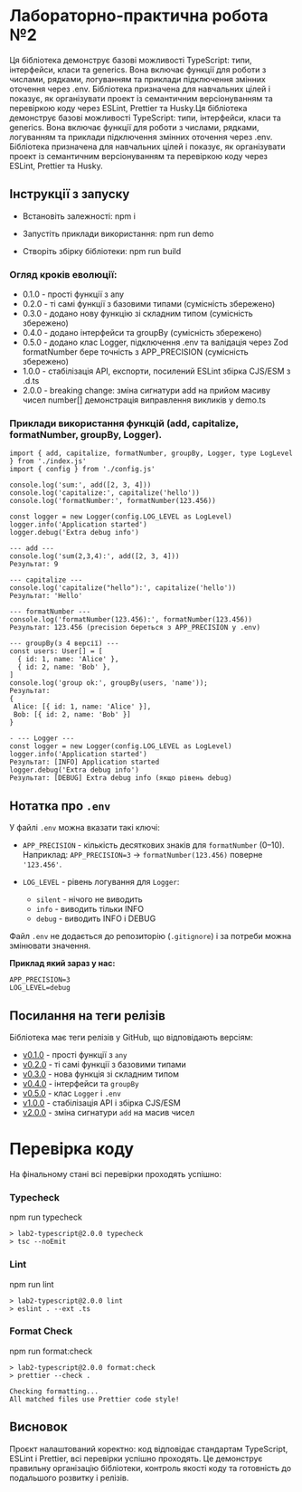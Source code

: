 # Лабораторно-практична робота №2
Ця бібліотека демонструє базові можливості TypeScript: типи, інтерфейси, класи та generics. Вона включає функції для роботи з числами, рядками, логуванням та приклади підключення змінних оточення через .env. Бібліотека призначена для навчальних цілей і показує, як організувати проект із семантичним версіонуванням та перевіркою коду через ESLint, Prettier та Husky.Ця бібліотека демонструє базові можливості TypeScript: типи, інтерфейси, класи та generics. Вона включає функції для роботи з числами, рядками, логуванням та приклади підключення змінних оточення через .env. Бібліотека призначена для навчальних цілей і показує, як організувати проект із семантичним версіонуванням та перевіркою коду через ESLint, Prettier та Husky.

## Інструкції з запуску

- Встановіть залежності: npm i

- Запустіть приклади використання: npm run demo

- Створіть збірку бібліотеки: npm run build

### Огляд кроків еволюції: 
- 0.1.0 - прості функції з any
- 0.2.0 - ті самі функції з базовими типами (сумісність збережено)
- 0.3.0 - додано нову функцію зі складним типом (сумісність збережено)
- 0.4.0 - додано інтерфейси та groupBy<T> (сумісність збережено)
- 0.5.0 - додано клас Logger, підключення .env та валідація через Zod formatNumber бере точність з APP_PRECISION (сумісність збережено)
- 1.0.0 - стабілізація API, експорти, посилений ESLint збірка CJS/ESM з .d.ts
- 2.0.0 - breaking change: зміна сигнатури add на прийом масиву чисел number[] демонстрація виправлення викликів у demo.ts

### Приклади використання функцій (add, capitalize, formatNumber, groupBy, Logger).
```
import { add, capitalize, formatNumber, groupBy, Logger, type LogLevel } from './index.js'
import { config } from './config.js'

console.log('sum:', add([2, 3, 4]))
console.log('capitalize:', capitalize('hello'))
console.log('formatNumber:', formatNumber(123.456))

const logger = new Logger(config.LOG_LEVEL as LogLevel)
logger.info('Application started')
logger.debug('Extra debug info')

--- add ---
console.log('sum(2,3,4):', add([2, 3, 4]))
Результат: 9

--- capitalize ---
console.log('capitalize("hello"):', capitalize('hello'))
Результат: 'Hello'

--- formatNumber ---
console.log('formatNumber(123.456):', formatNumber(123.456))
Результат: 123.456 (precision береться з APP_PRECISION у .env)

--- groupBy(з 4 версії) ---
const users: User[] = [
  { id: 1, name: 'Alice' },
  { id: 2, name: 'Bob' },
]
console.log('group ok:', groupBy(users, 'name'));
Результат:
{
 Alice: [{ id: 1, name: 'Alice' }],
 Bob: [{ id: 2, name: 'Bob' }]
}

- --- Logger ---
const logger = new Logger(config.LOG_LEVEL as LogLevel)
logger.info('Application started')
Результат: [INFO] Application started
logger.debug('Extra debug info')
Результат: [DEBUG] Extra debug info (якщо рівень debug)
```

## Нотатка про `.env`

У файлі `.env` можна вказати такі ключі:

- `APP_PRECISION` - кількість десяткових знаків для `formatNumber` (0–10).  
  Наприклад: `APP_PRECISION=3` → `formatNumber(123.456)` поверне `'123.456'`.

- `LOG_LEVEL` - рівень логування для `Logger`:  
  - `silent` - нічого не виводить  
  - `info` - виводить тільки INFO  
  - `debug` - виводить INFO і DEBUG  

Файл `.env` не додається до репозиторію (`.gitignore`) і за потреби можна змінювати значення.  

**Приклад який зараз у нас:**
```
APP_PRECISION=3
LOG_LEVEL=debug
```
## Посилання на теги релізів

Бібліотека має теги релізів у GitHub, що відповідають версіям:  

- [v0.1.0](https://github.com/ShinjiST/lab2-typescript/releases/tag/v0.1.0) - прості функції з `any`  
- [v0.2.0](https://github.com/ShinjiST/lab2-typescript/releases/tag/v0.2.0) - ті самі функції з базовими типами  
- [v0.3.0](https://github.com/ShinjiST/lab2-typescript/releases/tag/v0.3.0) - нова функція зі складним типом 
- [v0.4.0](https://github.com/ShinjiST/lab2-typescript/releases/tag/v0.4.0) - інтерфейси та `groupBy`  
- [v0.5.0](https://github.com/ShinjiST/lab2-typescript/releases/tag/v0.5.0) - клас `Logger` і `.env`  
- [v1.0.0](https://github.com/ShinjiST/lab2-typescript/releases/tag/v1.0.0) - стабілізація API і збірка CJS/ESM  
- [v2.0.0](https://github.com/ShinjiST/lab2-typescript/releases/tag/v2.0.0) - зміна сигнатури `add` на масив чисел  

# Перевірка коду
На фінальному стані всі перевірки проходять успішно:
### Typecheck
npm run typecheck
```
> lab2-typescript@2.0.0 typecheck
> tsc --noEmit
```
### Lint
npm run lint
```
> lab2-typescript@2.0.0 lint
> eslint . --ext .ts
```
### Format Check
npm run format:check
```
> lab2-typescript@2.0.0 format:check
> prettier --check .

Checking formatting...
All matched files use Prettier code style!
```
## Висновок
Проєкт налаштований коректно: код відповідає стандартам TypeScript, ESLint і Prettier, всі перевірки успішно проходять. Це демонструє правильну організацію бібліотеки, контроль якості коду та готовність до подальшого розвитку і релізів.
